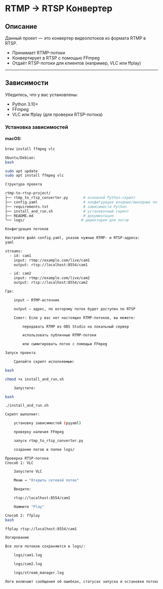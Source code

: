 # RTMP → RTSP Конвертер

## Описание

Данный проект — это конвертер видеопотоков из формата RTMP в RTSP.

- Принимает RTMP-потоки
- Конвертирует в RTSP с помощью FFmpeg
- Отдаёт RTSP-потоки для клиентов (например, VLC или ffplay)

---

## Зависимости

Убедитесь, что у вас установлены:

- Python 3.10+
- FFmpeg
- VLC или ffplay (для проверки RTSP-потока)

### Установка зависимостей

#### macOS:

```bash
brew install ffmpeg vlc

Ubuntu/Debian:
bash

sudo apt update
sudo apt install ffmpeg vlc

Структура проекта

rtmp-to-rtsp-project/
├── rtmp_to_rtsp_converter.py       # основной Python-скрипт
├── config.yaml                     # конфигурация входных/выходных потоков
├── requirements.txt                # зависимости Python
├── install_and_run.sh              # установочный скрипт
├── README.md                       # документация
└── logs/                          # директория для логов

Конфигурация потоков

Настройте файл config.yaml, указав нужные RTMP- и RTSP-адреса:
yaml

streams:
  - id: cam1
    input: rtmp://example.com/live/cam1
    output: rtsp://localhost:8554/cam1

  - id: cam2
    input: rtmp://example.com/live/cam2
    output: rtsp://localhost:8554/cam2

Где:

    input — RTMP-источник

    output — адрес, по которому поток будет доступен по RTSP

    Совет: Если у вас нет настоящих RTMP-потоков, вы можете:

        передавать RTMP из OBS Studio на локальный сервер

        использовать публичные RTMP-потоки

        или сымитировать поток с помощью FFmpeg

Запуск проекта

    Сделайте скрипт исполняемым:

bash

chmod +x install_and_run.sh

    Запустите:

bash

./install_and_run.sh

Скрипт выполнит:

    установку зависимостей (pyyaml)

    проверку наличия FFmpeg

    запуск rtmp_to_rtsp_converter.py

    создание логов в папке logs/

Проверка RTSP-потока
Способ 1: VLC

    Запустите VLC

    Меню → "Открыть сетевой поток"

    Введите:

    rtsp://localhost:8554/cam1

    Нажмите "Play"

Способ 2: ffplay
bash

ffplay rtsp://localhost:8554/cam1

Логирование

Все логи потоков сохраняются в logs/:

    logs/cam1.log

    logs/cam2.log

    logs/stream_manager.log

Логи включают сообщения об ошибках, статусах запуска и остановки потоков.
```
